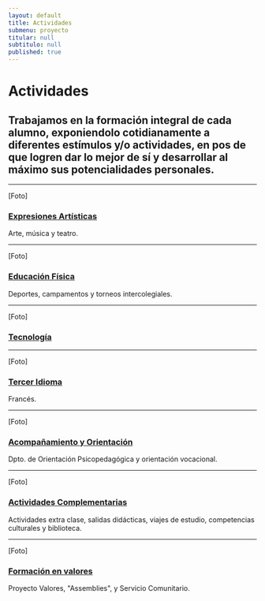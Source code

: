 ```yaml
---
layout: default
title: Actividades
submenu: proyecto
titular: null
subtitulo: null
published: true
---
```


# Actividades

## Trabajamos en la formación integral de cada alumno, exponiendolo cotidianamente a diferentes estímulos y/o actividades, en pos de que logren dar lo mejor de sí y desarrollar al máximo sus potencialidades personales.

---

[Foto]
### [Expresiones Artísticas]({{site.baseurl}}/proyecto-educativo/actividades/expresiones-artisticas)
Arte, música y teatro.

---
[Foto]
### [Educación Física]({{site.baseurl}}/proyecto-educativo/actividades/educacion-fisica)
Deportes, campamentos y torneos intercolegiales.



---
[Foto]
### [Tecnología]({{site.baseurl}}/proyecto-educativo/actividades/tecnologia)


---
[Foto]
### [Tercer Idioma]({{site.baseurl}}/proyecto-educativo/actividades/tercer-idioma)
Francés.

---


[Foto]
### [Acompañamiento y Orientación]({{site.baseurl}}/proyecto-educativo/actividades/acompanamiento-y-orientacion)
Dpto. de Orientación Psicopedagógica y orientación vocacional.

---
[Foto]

### [Actividades Complementarias]({{site.baseurl}}/proyecto-educativo/actividades/actividades-complementarias)
Actividades extra clase, salidas didácticas, viajes de estudio, competencias culturales y biblioteca.

---
[Foto]
### [Formación en valores]({{site.baseurl}}/proyecto-educativo/actividades/educacion-en-valores)
Proyecto Valores, "Assemblies", y Servicio Comunitario.